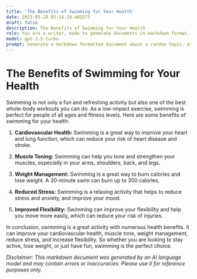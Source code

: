 ```yaml
---
title: 'The Benefits of Swimming for Your Health'
date: 2023-05-28 05:14:19.402573
draft: false
description: The Benefits of Swimming for Your Health
role: You are a writer, made to generate documents in markdown format. It is very important that all of the documents you generate are in valid markdown format.
model: gpt-3.5-turbo
prompt: Generate a markdown formatted document about a random topic. At the bottom, include a disclaimer explaining that the document was generated by you. The first line of the document should be the title. Make sure that the entire document is in proper markdown format, using a mix of various tags to make the document visually appealing.
---
```


# The Benefits of Swimming for Your Health

Swimming is not only a fun and refreshing activity but also one of the best whole-body workouts you can do. As a low-impact exercise, swimming is perfect for people of all ages and fitness levels. Here are some benefits of swimming for your health:

1. **Cardiovascular Health:** Swimming is a great way to improve your heart and lung function, which can reduce your risk of heart disease and stroke.

2. **Muscle Toning:** Swimming can help you tone and strengthen your muscles, especially in your arms, shoulders, back, and legs.

3. **Weight Management:** Swimming is a great way to burn calories and lose weight. A 30-minute swim can burn up to 300 calories.

4. **Reduced Stress:** Swimming is a relaxing activity that helps to reduce stress and anxiety, and improve your mood.

5. **Improved Flexibility:** Swimming can improve your flexibility and help you move more easily, which can reduce your risk of injuries.

In conclusion, swimming is a great activity with numerous health benefits. It can improve your cardiovascular health, muscle tone, weight management, reduce stress, and increase flexibility. So whether you are looking to stay active, lose weight, or just have fun, swimming is the perfect choice.

*Disclaimer: This markdown document was generated by an AI language model and may contain errors or inaccuracies. Please use it for reference purposes only.*